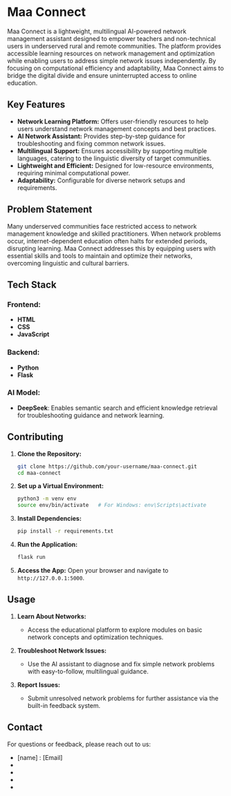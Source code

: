 # Maa Connect

Maa Connect is a lightweight, multilingual AI-powered network management assistant designed to empower teachers and non-technical users in underserved rural and remote communities. The platform provides accessible learning resources on network management and optimization while enabling users to address simple network issues independently. By focusing on computational efficiency and adaptability, Maa Connect aims to bridge the digital divide and ensure uninterrupted access to online education.

## Key Features

- **Network Learning Platform:** Offers user-friendly resources to help users understand network management concepts and best practices.
- **AI Network Assistant:** Provides step-by-step guidance for troubleshooting and fixing common network issues.
- **Multilingual Support:** Ensures accessibility by supporting multiple languages, catering to the linguistic diversity of target communities.
- **Lightweight and Efficient:** Designed for low-resource environments, requiring minimal computational power.
- **Adaptability:** Configurable for diverse network setups and requirements.

## Problem Statement
Many underserved communities face restricted access to network management knowledge and skilled practitioners. When network problems occur, internet-dependent education often halts for extended periods, disrupting learning. Maa Connect addresses this by equipping users with essential skills and tools to maintain and optimize their networks, overcoming linguistic and cultural barriers.

## Tech Stack

### Frontend:
- **HTML**
- **CSS**
- **JavaScript**

### Backend:
- **Python**
- **Flask**

### AI Model:
- **DeepSeek**: Enables semantic search and efficient knowledge retrieval for troubleshooting guidance and network learning.

## Contributing

1. **Clone the Repository:**
   ```bash
   git clone https://github.com/your-username/maa-connect.git
   cd maa-connect
   ```

2. **Set up a Virtual Environment:**
   ```bash
   python3 -m venv env
   source env/bin/activate   # For Windows: env\Scripts\activate
   ```

3. **Install Dependencies:**
   ```bash
   pip install -r requirements.txt
   ```

4. **Run the Application:**
   ```bash
   flask run
   ```

5. **Access the App:**
   Open your browser and navigate to `http://127.0.0.1:5000`.

## Usage

1. **Learn About Networks:**
   - Access the educational platform to explore modules on basic network concepts and optimization techniques.

2. **Troubleshoot Network Issues:**
   - Use the AI assistant to diagnose and fix simple network problems with easy-to-follow, multilingual guidance.

3. **Report Issues:**
   - Submit unresolved network problems for further assistance via the built-in feedback system.


## Contact 

For questions or feedback, please reach out to us:
- [name] : [Email] 
-
-
-
-
<!--
We welcome contributions to enhance Maa Connect! Follow these steps to contribute:

1. Fork the repository.
2. Create a new branch for your feature or bug fix:
   ```bash
   git checkout -b feature-name
   ```
3. Commit your changes:
   ```bash
   git commit -m "Add new feature"
   ```
4. Push to your branch:
   ```bash
   git push origin feature-name
   ```
5. Create a pull request describing your changes.


## Contact
--!>
